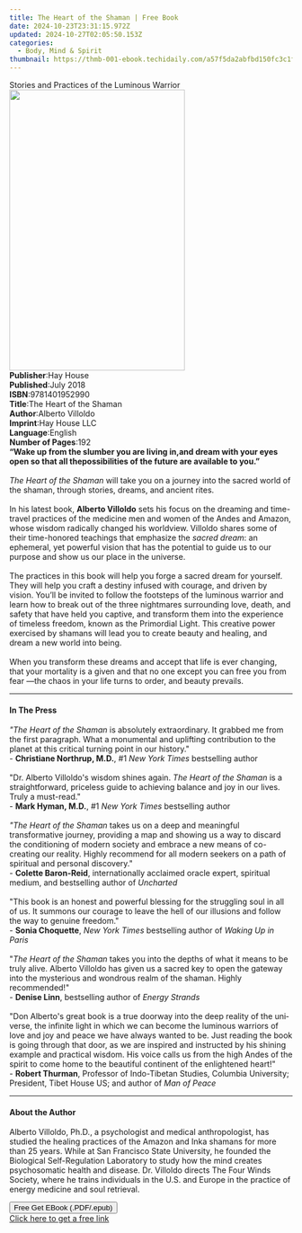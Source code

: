 ```yaml
---
title: The Heart of the Shaman | Free Book
date: 2024-10-23T23:31:15.972Z
updated: 2024-10-27T02:05:50.153Z
categories:
  - Body, Mind & Spirit
thumbnail: https://thmb-001-ebook.techidaily.com/a57f5da2abfbd150fc3c1f068c118a5a54f5269726c8dfa9a1b80ef422220773.jpg
---
```

<main id="book-container">
  <div class="flex flex-col">
    <div class="book-brief flex-1 py-6 px-4 sm:p-6 md:py-10 md:px-8">
      <!-- brief-->
      <div class="book-brief-main">
        Stories and Practices of the Luminous Warrior
      </div>
    </div>
    <div
      class="book-meta-info flex-1 grid gap-4 col-start-1 col-end-3 row-start-1 sm:mb-6 sm:grid-cols-4 lg:gap-6 lg:col-start-2 lg:row-end-6 lg:row-span-6 lg:mb-0"
    >
      <div
        class="book-meta-info-left place-content-center mt-4 p-4 text-sm leading-6 col-start-2 col-span-2 dark:text-slate-400"
      >
        <img
          class="w-full h-500 object-cover rounded-lg sm:h-255 sm:col-span-2 lg:col-span-full"
          src="https://img-001-ebook.techidaily.com/79510a3f2cde0d13bf045b8f01acb7d6c686be2be2e62e3e1836d5d5832ed75d.jpg"
          alt=""
          width="312"
          height="500"
        />
      </div>
      <div
        class="book-meta-info-right mt-2 col-start-1 row-start-2 col-span-3 self-center"
      >
        <!-- meta data  -->
        <div class="flex flex-col px-4 md:px-8">
          <div class="flex-1">
            <strong>Publisher</strong>:<span class="px-2">Hay House</span>
          </div>
          <div class="flex-1">
            <strong>Published</strong>:<span class="px-2">July 2018</span>
          </div>
          <div class="flex-1">
            <strong>ISBN</strong>:<span class="px-2">9781401952990</span>
          </div>
          <div class="flex-1">
            <strong>Title</strong>:<span class="px-2"
              >The Heart of the Shaman</span
            >
          </div>
          <div class="flex-1">
            <strong>Author</strong>:<span class="px-2">Alberto Villoldo</span>
          </div>
          <div class="flex-1">
            <strong>Imprint</strong>:<span class="px-2">Hay House LLC</span>
          </div>
          <div class="flex-1">
            <strong>Language</strong>:<span class="px-2">English</span>
          </div>
          <div class="flex-1">
            <strong>Number of Pages</strong>:<span class="px-2">192</span>
          </div>
        </div>
      </div>
    </div>
    <div class="book-description flex-1 py-6 px-4 sm:p-6 md:py-10 md:px-8">
      <div class="book-description-main">
        <div accordion-content="" id="description">
          <b
            >“Wake up from the slumber you are living in,and dream with your
            eyes open so that all thepossibilities of the future are available
            to you.”</b
          ><br /><br /><i>The Heart of the Shaman</i> will take you on a journey
          into the sacred world of the shaman, through stories, dreams, and
          ancient rites.<br /><br />In his latest book,
          <b>Alberto Villoldo</b> sets his focus on the dreaming and time-travel
          practices of the medicine men and women of the Andes and Amazon, whose
          wisdom radically changed his worldview. Villoldo shares some of their
          time-honored teachings that emphasize the <i>sacred dream</i>: an
          ephemeral, yet powerful vision that has the potential to guide us to
          our purpose and show us our place in the universe.<br /><br />The
          practices in this book will help you forge a sacred dream for
          yourself. They will help you craft a destiny infused with courage, and
          driven by vision. You’ll be invited to follow the footsteps of the
          luminous warrior and learn how to break out of the three nightmares
          surrounding love, death, and safety that have held you captive, and
          transform them into the experience of timeless freedom, known as the
          Primordial Light. This creative power exercised by shamans will lead
          you to create beauty and healing, and dream a new world into being.<br /><br />When
          you transform these dreams and accept that life is ever changing, that
          your mortality is a given and that no one except you can free you from
          fear —the chaos in your life turns to order, and beauty prevails.
        </div>
        <div class="accordion-fader"></div>
      </div>
    </div>
    <div class="book-excerpts flex-1 py-6 px-4 sm:p-6 md:py-10 md:px-8">
      <!-- excerpts-->
      <div class="book-excerpts-main">
        <hr />
        <h4 class="placeholder placeholder-heading">
          <span>In The Press</span>
        </h4>
        <p>
          <i>"The Heart of the Shaman&nbsp;</i>is absolutely extraordinary. It
          grabbed me from the first paragraph. What a monumental and uplifting
          contribution to the planet at this critical turning point in our
          history."<br />-&nbsp;<b>Christiane Northrup, M.D.</b>, #1<i>
            New York Times</i
          >
          bestselling author<br /><br />"Dr. Alberto Villoldo's wisdom shines
          again.&nbsp;<i>The Heart of the Shaman&nbsp;</i>is a straightforward,
          priceless guide to achieving balance and joy in our lives. Truly a
          must-read." <br />-&nbsp;<b>Mark Hyman, M.D.</b>, #1
          <i>New York Times </i>bestselling author<br /><i
            ><br />"The Heart of the Shaman&nbsp;</i
          >takes us on a deep and meaningful transformative journey, providing a
          map and showing us a way to discard the conditioning of modern society
          and embrace a new means of co-creating our reality. Highly recommend
          for all modern seekers on a path of spiritual and personal discovery."
          <br />-&nbsp;<b>Colette Baron-Reid</b>, internationally acclaimed
          oracle expert, spiritual medium, and bestselling author of
          <i>Uncharted</i><br /><br />"This book is an honest and powerful
          blessing for the struggling soul in all of us. It summons our courage
          to leave the hell of our illusions and follow the way to genuine
          freedom." <br />-&nbsp;<b>Sonia Choquette</b>,
          <i>New York Times </i>bestselling author of <i>Waking Up in Paris</i
          ><br /><br />"<i>The Heart of the Shaman&nbsp;</i>takes you into the
          depths of what it means to be truly alive. Alberto Villoldo has given
          us a sacred key to open the gateway into the mysterious and wondrous
          realm of the shaman. Highly recommended!"<br />
          -&nbsp;<b>Denise Linn</b>, bestselling author of <i>Energy Strands</i
          ><br /><br />"Don Alberto's great book is a true doorway into the deep
          reality of the uni­verse, the infinite light in which we can become
          the luminous warriors of love and joy and peace we have always wanted
          to be. Just reading the book is going through that door, as we are
          inspired and instructed by his shining example and practical wisdom.
          His voice calls us from the high Andes of the spirit to come home to
          the beautiful continent of the enlightened heart!"<br />-&nbsp;<b
            >Robert Thurman</b
          >, Professor of Indo-Tibetan Studies, Columbia University; President,
          Tibet House US; and author of <i>Man of Peace</i>
        </p>
      </div>
    </div>
    <div class="book-about-author flex-1 py-6 px-4 sm:p-6 md:py-10 md:px-8">
      <!-- about author-->
      <div class="book-main-author-main">
        <hr />
        <h4 class="placeholder placeholder-heading">
          <span>About the Author</span>
        </h4>
        <p>
          Alberto Villoldo, Ph.D., a psychologist and medical anthropologist,
          has studied the healing practices of the Amazon and Inka shamans for
          more than 25 years. While at San Francisco State University, he
          founded the Biological Self-Regulation Laboratory to study how the
          mind creates psychosomatic health and disease. Dr. Villoldo directs
          The Four Winds Society, where he trains individuals in the U.S. and
          Europe in the practice of energy medicine and soul retrieval.
        </p>
      </div>
    </div>
    <div class="book-free-get flex-1 py-6 px-4 sm:p-6 md:py-10 md:px-8">
      <button
        id="btn-free-get"
        class="bg-blue-500 hover:bg-blue-700 text-white font-bold py-2 px-4 rounded"
      >
        Free Get EBook (.PDF/.epub)
      </button>
      <div id="countdown-display" class="px-2 text-lg mt-2"></div>
      <a
        id="free-link"
        class="hidden bg-blue-500 hover:bg-blue-700 text-white font-bold py-2 px-4 rounded"
        href="https://www.ebooks.com/en-us/book/96317136/the-heart-of-the-shaman/alberto-villoldo/"
        target="_blank"
        >Click here to get a free link</a
      >
    </div>
    <script>
      let countdownTime = 0;
      let countdownInterval = null;
      document
        .getElementById('btn-free-get')
        .addEventListener('click', startCountdown);
      function startCountdown() {
        countdownTime = new Date().getTime() + 60000 * 3;
        countdownInterval = setInterval(updateCountdown, 1000);
        document.getElementById('btn-free-get').disabled = true;
        document
          .getElementById('btn-free-get')
          .classList.add('bg-gray-500', 'cursor-not-allowed');
      }
      function updateCountdown() {
        let currentTime = new Date().getTime();
        let timeLeft = countdownTime - currentTime;
        let secondsLeft = Math.floor(timeLeft / 1000);
        document.getElementById('countdown-display').innerHTML =
          `Remaining time: ${secondsLeft} seconds.`;
        if (secondsLeft <= 0) {
          clearInterval(countdownInterval);
          document.getElementById('btn-free-get').classList.add('hidden');
          document.getElementById('free-link').classList.remove('hidden');
          document.getElementById('countdown-display').innerHTML = '';
        }
      }
    </script>
  </div>
</main>

<ins class="adsbygoogle"
      style="display:block"
      data-ad-client="ca-pub-7571918770474297"
      data-ad-slot="8358498916"
      data-ad-format="auto"
      data-full-width-responsive="true"></ins>
    